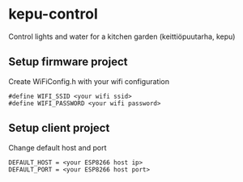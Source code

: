 # kepu-control
Control lights and water for a kitchen garden (keittiöpuutarha, kepu) 

## Setup firmware project
Create WiFiConfig.h with your wifi configuration
```
#define WIFI_SSID <your wifi ssid>
#define WIFI_PASSWORD <your wifi password>
```

## Setup client project
Change default host and port
```
DEFAULT_HOST = <your ESP8266 host ip>
DEFAULT_PORT = <your ESP8266 host port>
```
